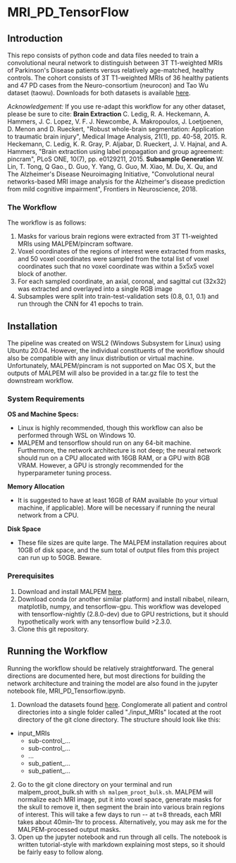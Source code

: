 # MRI_PD_TensorFlow

## Introduction
This repo consists of python code and data files needed to train a convolutional neural network to distinguish between 3T T1-weighted MRIs of Parkinson's Disease patients versus relatively age-matched, healthy controls. The cohort consists of 3T T1-weighted MRIs of 36 healthy patients and 47 PD cases from the Neuro-consortium (neurocon) and Tao Wu dataset (taowu). Downloads for both datasets is available [here](http://fcon_1000.projects.nitrc.org/indi/retro/parkinsons.html).

*Acknowledgement:* If you use re-adapt this workflow for any other dataset, please be sure to cite:
**Brain Extraction**
C. Ledig, R. A. Heckemann, A. Hammers, J. C. Lopez, V. F. J. Newcombe, A. Makropoulos, J. Loetjoenen, D. Menon and D. Rueckert, "Robust whole-brain segmentation: Application to traumatic brain injury", Medical Image Analysis, 21(1), pp. 40-58, 2015.
R. Heckemann, C. Ledig, K. R. Gray, P. Aljabar, D. Rueckert, J. V. Hajnal, and A. Hammers, "Brain extraction using label propagation and group agreement: pincram", PLoS ONE, 10(7), pp. e0129211, 2015.
**Subsample Generation**
W. Lin, T. Tong, Q Gao., D. Guo, Y. Yang, G. Guo, M. Xiao, M. Du, X. Qu, and The Alzheimer's Disease Neuroimaging Initiative, "Convolutional neural networks-based MRI image analysis for the Alzheimer's disease prediction from mild cognitive impairment", Frontiers in Neuroscience, 2018.

### The Workflow
The workflow is as follows:
1. Masks for various brain regions were extracted from 3T T1-weighted MRIs using MALPEM/pincram software.
2. Voxel coordinates of the regions of interest were extracted from masks, and 50 voxel coordinates were sampled from the total list of voxel coordinates such that no voxel coordinate was within a 5x5x5 voxel block of another.
3. For each sampled coordinate, an axial, coronal, and sagittal cut (32x32) was extracted and overlayed into a single RGB image
4. Subsamples were split into train-test-validation sets (0.8, 0.1, 0.1) and run through the CNN for 41 epochs to train.

## Installation
The pipeline was created on WSL2 (Windows Subsystem for Linux) using Ubuntu 20.04. However, the individual constituents of the workflow should also be compatible with any linux distribution or virtual machine. Unfortunately, MALPEM/pincram is not supported on Mac OS X, but the outputs of MALPEM will also be provided in a tar.gz file to test the downstream workflow.

### System Requirements
**OS and Machine Specs:**
- Linux is highly recommended, though this workflow can also be performed through WSL on Windows 10.
- MALPEM and tensorflow should run on any 64-bit machine. Furthermore, the network architecture is not deep; the neural network should run on a CPU allocated with 16GB RAM, or a GPU with 8GB VRAM. However, a GPU is strongly recommended for the hyperparameter tuning process.

**Memory Allocation**
- It is suggested to have at least 16GB of RAM available (to your virtual machine, if applicable). More will be necessary if running the neural network from a CPU.

**Disk Space**
- These file sizes are quite large. The MALPEM installation requires about 10GB of disk space, and the sum total of output files from this project can run up to 50GB. Beware.

### Prerequisites
1. Download and install MALPEM [here](https://github.com/ledigchr/MALPEM). 
2. Download conda (or another similar platform) and install nibabel, nilearn, matplotlib, numpy, and tensorflow-gpu. This workflow was developed with tensorflow-nightly (2.8.0-dev) due to GPU restrictions, but it should hypothetically work with any tensorflow build >2.3.0.
3. Clone this git repository.

## Running the Workflow
Running the workflow should be relatively straightforward. The general directions are documented here, but most directions for building the network architecture and training the model are also found in the jupyter notebook file, MRI_PD_Tensorflow.ipynb.

1. Download the datasets found [here](http://fcon_1000.projects.nitrc.org/indi/retro/parkinsons.html). Conglomerate all patient and control directories into a single folder called "./input_MRIs" located at the root directory of the git clone directory. The structure should look like this:
  - input_MRIs
    - sub-control_...
    - sub-control_...
    - ...
    - sub_patient_...
    - sub_patient_...
2. Go to the git clone directory on your terminal and run malpem_proot_bulk.sh with ```sh malpem_proot_bulk.sh```. MALPEM will normalize each MRI image, put it into voxel space, generate masks for the skull to remove it, then segment the brain into various brain regions of interest. This will take a few days to run -- at t=8 threads, each MRI takes about 40min-1hr to process. Alternatively, you may ask me for the MALPEM-processed output masks.
3. Open up the jupyter notebook and run through all cells. The notebook is written tutorial-style with markdown explaining most steps, so it should be fairly easy to follow along.
